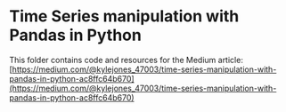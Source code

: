 # Time Series manipulation with Pandas in Python

This folder contains code and resources for the Medium article:
[https://medium.com/@kylejones_47003/time-series-manipulation-with-pandas-in-python-ac8ffc64b670](https://medium.com/@kylejones_47003/time-series-manipulation-with-pandas-in-python-ac8ffc64b670)
